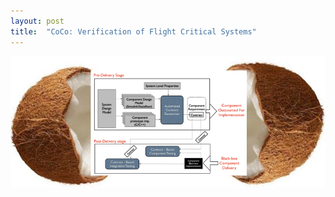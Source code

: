 ```yaml
---
layout: post
title:  "CoCo: Verification of Flight Critical Systems"
---
```


![Alt text](/assets/images/coco.png "Overview of the project")
